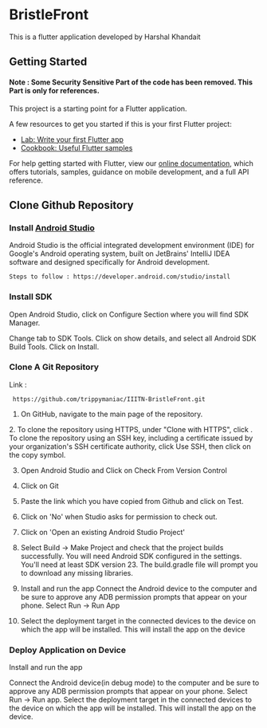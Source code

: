 # BristleFront

This is a flutter application developed by Harshal Khandait

## Getting Started

#### Note : Some Security Sensitive Part of the code has been removed. This Part is only for references.

This project is a starting point for a Flutter application.

A few resources to get you started if this is your first Flutter project:

- [Lab: Write your first Flutter app](https://flutter.dev/docs/get-started/codelab)
- [Cookbook: Useful Flutter samples](https://flutter.dev/docs/cookbook)

For help getting started with Flutter, view our
[online documentation](https://flutter.dev/docs), which offers tutorials,
samples, guidance on mobile development, and a full API reference.


## Clone Github Repository ##

### Install [Android Studio](https://developer.android.com/studio)
  
Android Studio is the official integrated development environment (IDE) for Google's Android operating system, built on JetBrains' IntelliJ IDEA software and designed specifically for Android development.
  
    Steps to follow : https://developer.android.com/studio/install
 
 ### Install SDK 
  
Open Android Studio, click on Configure Section where you will find SDK Manager.
  
Change tab to SDK Tools. Click on show details, and select all Android SDK Build Tools. Click on Install.
  
### Clone A Git Repository
  
Link :
  
     https://github.com/trippymaniac/IIITN-BristleFront.git
  
1. On GitHub, navigate to the main page of the repository.  
<p align="center">

</p>
2. To clone the repository using HTTPS, under "Clone with HTTPS", click . To clone the repository using an SSH key, including a certificate issued by your organization's SSH certificate authority, click Use SSH, then click on the copy symbol.


3. Open Android Studio and Click on Check From Version Control

4. Click on Git

5. Paste the link which you have copied from Github and click on Test.

6. Click on 'No' when Studio asks for permission to check out.


7. Click on 'Open an existing Android Studio Project'

7. Select Build -> Make Project and check that the project builds successfully. You will need Android SDK configured in the settings. You'll need at least SDK version 23. The build.gradle file will prompt you to download any missing libraries.

8. Install and run the app
Connect the Android device to the computer and be sure to approve any ADB permission prompts that appear on your phone. Select Run -> Run App

9. Select the deployment target in the connected devices to the device on which the app will be installed. This will install the app on the device



    
### Deploy Application on Device
  
Install and run the app


  
Connect the Android device(in debug mode) to the computer and be sure to approve any ADB permission prompts that appear on your phone. Select Run -> Run app.
  Select the deployment target in the connected devices to the device on which the app will be installed. This will install the app on the device.
